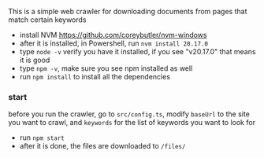 This is a simple web crawler for downloading documents from pages that match certain keywords

- install NVM https://github.com/coreybutler/nvm-windows
- after it is installed, in Powershell, run `nvm install 20.17.0`
- type `node -v` verify you have it installed, if you see "v20.17.0" that means it is good
- type `npm -v`, make sure you see npm installed as well
- run `npm install` to install all the dependencies

### start

before you run the crawler, go to `src/config.ts`, modify `baseUrl` to the site you want to crawl, and `keywords` for the list of keywords you want to look for

- run `npm start`
- after it is done, the files are downloaded to `/files/`
